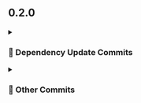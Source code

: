 ## 0.2.0
<details>
<summary><h3>🤖 Dependency Update Commits</h3></summary>

- Some renovate bot commit ([#3](https://github.com/andrzejressel/pulumi-gestalt/pull/3)) [60643de](https://github.com/andrzejressel/pulumi-gestalt/commit/60643deb9afbcc16270c9c633fb27aad1b748531)
</details>

<details>
<summary><h3>📝 Other Commits</h3></summary>

- Some PR feature ([#4](https://github.com/andrzejressel/pulumi-gestalt/pull/4)) [3a496b8](https://github.com/andrzejressel/pulumi-gestalt/commit/3a496b811978b514ea49760a5cea91f501c43309)
- Some feature [e69694a](https://github.com/andrzejressel/pulumi-gestalt/commit/e69694a15611895ce85e955c238ea3e24780722f)
</details>

